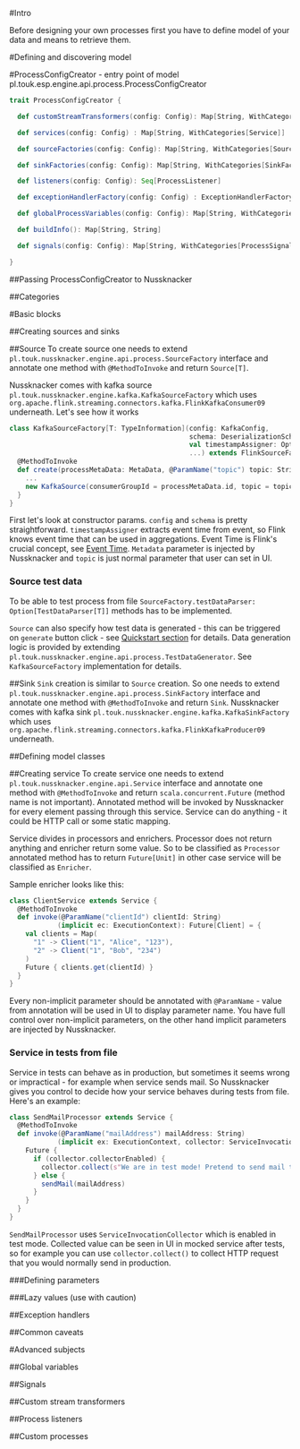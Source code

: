 #Intro

Before designing your own processes first you have to define model of your data 
and means to retrieve them.  


#Defining and discovering model



#ProcessConfigCreator - entry point of model
pl.touk.esp.engine.api.process.ProcessConfigCreator

```scala
trait ProcessConfigCreator {

  def customStreamTransformers(config: Config): Map[String, WithCategories[CustomStreamTransformer]]

  def services(config: Config) : Map[String, WithCategories[Service]]

  def sourceFactories(config: Config): Map[String, WithCategories[SourceFactory[_]]]

  def sinkFactories(config: Config): Map[String, WithCategories[SinkFactory]]

  def listeners(config: Config): Seq[ProcessListener]

  def exceptionHandlerFactory(config: Config) : ExceptionHandlerFactory

  def globalProcessVariables(config: Config): Map[String, WithCategories[AnyRef]]

  def buildInfo(): Map[String, String]

  def signals(config: Config): Map[String, WithCategories[ProcessSignalSender]]

}
```

##Passing ProcessConfigCreator to Nussknacker

##Categories



#Basic blocks

##Creating sources and sinks

##Source
To create source one needs to extend `pl.touk.nussknacker.engine.api.process.SourceFactory` interface and annotate one method with
`@MethodToInvoke` and return `Source[T]`.

Nussknacker comes with kafka source `pl.touk.nussknacker.engine.kafka.KafkaSourceFactory` which uses `org.apache.flink.streaming.connectors.kafka.FlinkKafkaConsumer09` underneath. 
Let's see how it works
```scala
class KafkaSourceFactory[T: TypeInformation](config: KafkaConfig,
                                             schema: DeserializationSchema[T],
                                             val timestampAssigner: Option[TimestampAssigner[T]],
                                             ...) extends FlinkSourceFactory[T] with Serializable {
  @MethodToInvoke
  def create(processMetaData: MetaData, @ParamName("topic") topic: String): Source[T] with TestDataGenerator = {
    ...
    new KafkaSource(consumerGroupId = processMetaData.id, topic = topic)
  }
}
```
First let's look at constructor params.
`config` and `schema` is pretty straightforward. 
`timestampAssigner` extracts event time from event, so Flink knows event time that can be used in aggregations. 
Event Time is Flink's crucial concept, see [Event Time](https://ci.apache.org/projects/flink/flink-docs-release-{{book.flinkMajorVersion}}/dev/event_time.html). 
`Metadata` parameter is injected by Nussknacker and `topic` is just normal parameter that user can set in UI.

### Source test data
To be able to test process from file `SourceFactory.testDataParser: Option[TestDataParser[T]]` methods has to be implemented.

`Source` can also specify how test data is generated - this can be triggered on `generate` button click - see [Quickstart section](Quickstart.md) for details.
Data generation logic is provided by extending `pl.touk.nussknacker.engine.api.process.TestDataGenerator`. 
See `KafkaSourceFactory` implementation for details.

##Sink
`Sink` creation is similar to `Source` creation. 
So one needs to extend `pl.touk.nussknacker.engine.api.process.SinkFactory` interface and annotate one method with `@MethodToInvoke` and return `Sink`.
Nussknacker comes with kafka sink `pl.touk.nussknacker.engine.kafka.KafkaSinkFactory` which uses `org.apache.flink.streaming.connectors.kafka.FlinkKafkaProducer09` underneath. 

##Defining model classes

##Creating service
To create service one needs to extend `pl.touk.nussknacker.engine.api.Service` interface and annotate one method with
`@MethodToInvoke` and return `scala.concurrent.Future` (method name is not important). Annotated method will be invoked by Nussknacker for every element passing through this service.
Service can do anything - it could be HTTP call or some static mapping.

Service divides in processors and enrichers. Processor does not return anything and enricher return some value. 
So to be classified as `Processor` annotated method has to return `Future[Unit]` in other case service will be classified as `Enricher`.

Sample enricher looks like this:
```scala
class ClientService extends Service {
  @MethodToInvoke
  def invoke(@ParamName("clientId") clientId: String)
            (implicit ec: ExecutionContext): Future[Client] = {
    val clients = Map(
      "1" -> Client("1", "Alice", "123"), 
      "2" -> Client("1", "Bob", "234") 
    )
    Future { clients.get(clientId) }
  }
}
```
Every non-implicit parameter should be annotated with `@ParamName` - value from annotation will be used in UI to display parameter name.
You have full control over non-implicit parameters, on the other hand implicit parameters are injected by Nussknacker.

### Service in tests from file
Service in tests can behave as in production, but sometimes it seems wrong or impractical - for example when service sends mail. 
So Nussknacker gives you control to decide how your service behaves during tests from file.
Here's an example:

```scala
class SendMailProcessor extends Service {
  @MethodToInvoke
  def invoke(@ParamName("mailAddress") mailAddress: String)
            (implicit ex: ExecutionContext, collector: ServiceInvocationCollector): Future[Unit] = {
    Future {
      if (collector.collectorEnabled) {
        collector.collect(s"We are in test mode! Pretend to send mail to ${mailAddress}")
      } else {
        sendMail(mailAddress)
      }
    }
  }
}
```

`SendMailProcessor` uses `ServiceInvocationCollector` which is enabled in test mode. 
Collected value can be seen in UI in mocked service after tests, so for example you can use `collector.collect()` 
to collect HTTP request that you would normally send in production.

###Defining parameters

###Lazy values (use with caution)

##Exception handlers

##Common caveats

#Advanced subjects

##Global variables

##Signals

##Custom stream transformers

##Process listeners

##Custom processes